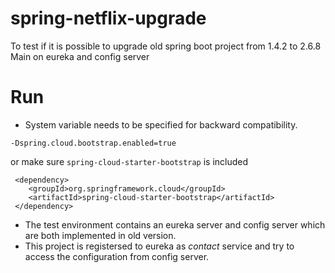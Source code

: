 # spring-netflix-upgrade

To test if it is possible to upgrade old spring boot project from 1.4.2 to 2.6.8
Main on eureka and config server 

# Run

- System variable needs to be specified for backward compatibility.

```
-Dspring.cloud.bootstrap.enabled=true
```
or make sure ```spring-cloud-starter-bootstrap``` is included  

```
 <dependency>
	<groupId>org.springframework.cloud</groupId>
	<artifactId>spring-cloud-starter-bootstrap</artifactId>
 </dependency>
```


- The test environment contains an eureka server and config server which are both implemented in old version.
- This project is registersed to eureka as  _contact_  service and try to access the configuration from config server.  


